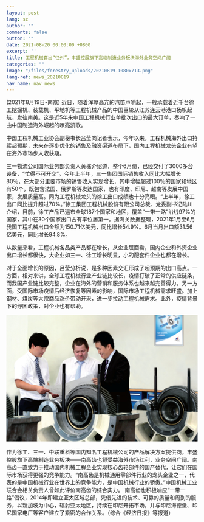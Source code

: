 ```yaml
---
layout: post
lang: sc
author: ""
comments: false
button: ""
date: 2021-08-20 00:00:00 +0800
excerpt: ''
title: 工程机械喜出“往外”，丰盛控股旗下高端制造业务板块海外业务空间广阔
categories: ""
image: "/files/forestry_uploads/20210819-1080x713.png"
lang-ref: news_20210819
nav_name: nav_news
---
```


(2021年8月19日-南京) 近日，随着浑厚高亢的汽笛声响起，一艘承载着近千台徐工挖掘机、装载机、平地机等工程机械产品的中国巨轮从江苏连云港港口扬帆起航，发往南美。这是近5年来中国工程机械行业单批次出口的最大订单，奏响了一曲中国制造海外崛起的嘹亮凯歌。

中国工程机械工业协会副秘书长吕莹向记者表示，今年以来，工程机械海外出口持续超预期，未来在逐步优化的销售及融资渠道布局下，国内工程机械龙头企业有望在海外市场步入收获期。

三一物流公司国际业务部负责人黄栋介绍道，整个6月份，已经交付了3000多台设备，“忙得不可开交”。今年上半年，三一集团国际销售收入同比大幅增长80％，在大部分主要市场的销售收入实现增长，其中增幅超过100％的国家和地区有50个，既包含法国、俄罗斯等发达国家，也有印度、印尼、越南等发展中国家，发展质量高。同为工程机械龙头的徐工出口成绩也十分亮眼。“上半年，徐工出口同比提升超过70%。”徐工集团工程机械股份有限公司总裁、党委副书记陆川介绍，目前，徐工产品已遍布全球187个国家和地区，覆盖“一带一路”沿线97%的国家，其中在30个国家出口占有率位居第一。据海关数据整理，2021年1月至6月我国工程机械出口金额为150.71亿美元，同比增长54.9%。6月当月出口额31.56亿美元，同比增长94.8%。

从数量来看，工程机械各品类产品都在增长，从企业层面看，国内企业和外资企业出口增长都很快，大企业如三一、徐工增长明显，小的配套件企业也都在增长。

对于全面增长的原因，吕莹分析说，是多种因素交汇形成了超预期的出口高点。一方面，相对来讲，全球工程机械行业产业链比较长，疫情打破了正常的供应链条，而我国产业链比较完整，企业在海外的营销和服务体系也越来越完善得力。另一方面，受国际市场疫情后经济恢复等因素的影响，国际市场工程机械需求旺盛。加上钢材、煤炭等大宗商品涨价带动开采，进一步拉动工程机械需求。此外，疫情背景下的纾困政策，对企业也有帮助。

![](/files/forestry_uploads/20210819-1080x713.png)

作为徐工、三一、中联重科等国内知名工程机械公司的产品解决方案提供商，丰盛控股旗下高端制造业务板块——南高齿也将受益海外市场红利，业务空间广阔。南高齿一直致力于推动国内机械工程企业实现核心齿轮部件的国产替代，让它们在国际市场获得更强的竞争能力。“南高齿是机械通用零部件行业的龙头企业之一，代表的是中国机械行业在世界上的竞争能力，是中国机械行业的骄傲。”中国机械工业联合会相关负责人曾如此评价南高齿的综合实力。 南高齿也积极响应“一带一路”倡议，2014年即建立亚太区域总部，凭借先进的技术、可靠的质量和周到的服务，以新加坡为中心，辐射亚太地区，持续在印尼开拓市场，并与印尼海德堡、印尼国家电厂等客户建立了紧密的合作关系。（综合《经济日报》等报道）